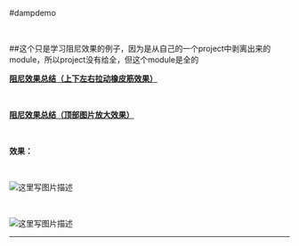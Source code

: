 #dampdemo 

</br>

##这个只是学习阻尼效果的例子，因为是从自己的一个project中剥离出来的module，所以project没有给全，但这个module是全的

**[阻尼效果总结（上下左右拉动橡皮筋效果）][1]**

</br>

**[阻尼效果总结（顶部图片放大效果）][2]**


</br>

**效果：**

</br>

![这里写图片描述](http://img.blog.csdn.net/20180123111500369)


</br>

![这里写图片描述](http://img.blog.csdn.net/20180123123928699)



----------------------------
[1]:http://blog.csdn.net/xiey94/article/details/79136553
[2]:http://blog.csdn.net/xiey94/article/details/79138316




